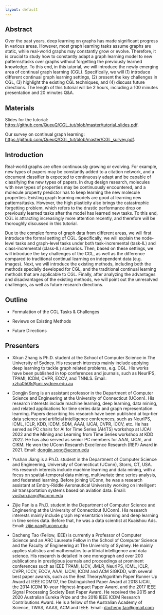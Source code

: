 ```yaml
---
layout: default
---
```


## Abstract
Over the past years, deep learning on graphs has made significant progress in various areas. However, most graph learning tasks assume graphs are static, while real-world graphs may constantly grow or evolve. Therefore, it is crucial to study how to constantly adapt a graph learning model to new patterns/tasks over graphs without forgetting the previously learned knowledge. To this end, in this tutorial, we will introduce the newly emerging area of continual graph learning (CGL). Specifically, we will (1) introduce different continual graph learning settings, (2) present the key challenges in CGL, (3) highlight the existing CGL techniques, and (4) discuss future directions.
The length of this tutorial will be 2 hours, including a 100 minutes presentation and 20 minutes Q&A.

## Materials

Slides for the tutorial: https://github.com/QueuQ/CGL_tut/blob/master/tutorial_slides.pdf.

Our survey on continual graph learning: https://github.com/QueuQ/CGL_tut/blob/master/CGL_survey.pdf.

## Introduction
Real-world graphs are often continuously growing or evolving. For example, new types of papers may be constantly added to a citation network, and a document classifier is expected to continuously adapt and be capable of classifying the new types of papers. In drug design research, molecules with new types of properties may be continuously encountered, and a molecule property predictor has to keep learning the new molecule properties. Existing graph learning models are good at learning new patterns/tasks. However, the high plasticity also brings the catastrophic forgetting problem, which refers to the drastic performance drop on previously learned tasks after the model has learned new tasks. To this end, CGL is attracting increasingly more attention recently, and therefore will be thoroughly discussed in this tutorial. 

Due to the complex forms of graph data from different areas, we will first introduce the formal setting of CGL. Specifically, we will explain the node-level tasks and graph-level tasks under both task-incremental (task-IL) and class-incremental (class-IL) scenarios. Then, based on these settings, we will introduce the key challenges of the CGL, as well as the difference compared to traditional continual learning on independent data (e.g. images). Next, we will introduce the existing methods, including both the methods specially developed for CGL, and the traditional continual learning methods that are applicable to CGL. Finally, after analyzing the advantages and disadvantages of the existing methods, we will point out the unresolved challenges, as well as future research directions.

## Outline
* Formulation of the CGL Tasks & Challenges

* Reviews on Existing Methods

* Future Directions
  

## Presenters

* Xikun Zhang is Ph.D. student at the School of Computer Science in The University of Sydney. His research interests mainly include applying deep learning to tackle graph related problems, e.g. CGL. His works have been published in top conferences and journals, such as NeurIPS, TPAMI, ICDM, CVPR, ECCV, and TNNLS.
Email: xzha0505@uni.sydney.edu.au



* Dongjin Song is an assistant professor in the Department of Computer Science and Engineering at the University of Connecticut (UConn). His research interests include machine learning, deep learning, data mining, and related applications for time series data and graph representation learning. Papers describing his research have been published at top-tier data science and artificial intelligence conferences, such as NeurIPS, ICML, ICLR, KDD, ICDM, SDM,  AAAI, IJCAI, CVPR, ICCV, etc. He has served as PC chairs for AI for Time Series (AI4TS) workshop at IJCAI 2022 and the Mining and Learning from Time Series workshop at KDD 2022. He has also served as senior PC members for AAAI, IJCAI, and CIKM. He won the UConn Research Excellence Research (REP) Award in 2021.
Email: dongjin.song@uconn.edu


* Yushan Jiang is a Ph.D. student in the Department of Computer Science and Engineering, University of Connecticut (UConn), Storrs, CT, USA. His research interests include machine learning and data mining, with a focus on spatial-temporal data mining, multivariate time series analysis, and federated learning. Before joining UConn, he was a research assistant at Embry-Riddle Aeronautical University working on intelligent air transportation systems based on aviation data. Email: yushan.jiang@uconn.edu

* Zijie Pan is a Ph.D. student in the Department of Computer Science and Engineering at the University of Connecticut (UConn). His research interests mainly include graph representation learning and deep learning in time series data. Before that, he was a data scientist at Kuaishou Ads. Email: zijie.pan@uconn.edu

* Dacheng Tao (Fellow, IEEE) is currently a Professor of Computer Science and an ARC Laureate Fellow in the School of Computer Science and the Faculty of Engineering at The University of Sydney. He mainly applies statistics and mathematics to artificial intelligence and data science. His research is detailed in one monograph and over 200 publications in prestigious journals and proceedings at prominent conferences such as IEEE TPAMI, IJCV, JMLR, NeurIPS, ICML, ICLR, CVPR, ICCV, ECCV, AAAI, IJCAI, ICDM and ACM SIGKDD, with several best paper awards, such as the Best Theory/Algorithm Paper Runner Up Award at IEEE ICDM’07, the Distinguished Paper Award at 2018 IJCAI, the 2014 ICDM 10-year Highest-Impact Paper Award, and the 2017 IEEE Signal Processing Society Best Paper Award. He received the 2015 and 2020 Australian Eureka Prize and the 2018 IEEE ICDM Research Contributions Award. He is a fellow of the Australian Academy of Science, TWAS, AAAS, ACM and IEEE.
Email: dacheng.tao@gmail.com
